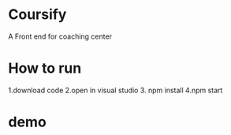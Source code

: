 # Coursify
A Front end for coaching center
# How to run
1.download code
2.open in visual studio
3. npm install
4.npm start
# demo 

